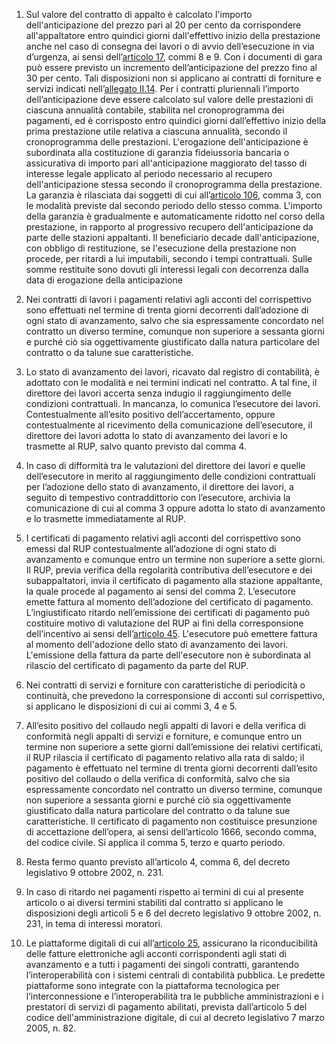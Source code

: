 1. Sul valore del contratto di appalto è calcolato l'importo dell'anticipazione del prezzo pari al 20 per cento da corrispondere all'appaltatore entro quindici giorni dall'effettivo inizio della prestazione anche nel caso di consegna dei lavori o di avvio dell’esecuzione in via d’urgenza, ai sensi dell’[articolo 17](/articolo-17/1), commi 8 e 9. Con i documenti di gara può essere previsto un incremento dell’anticipazione del prezzo fino al 30 per cento. Tali disposizioni non si applicano ai contratti di forniture e servizi indicati nell’[allegato II.14](/section/attachment-2-14/1). Per i contratti pluriennali l’importo dell’anticipazione deve essere calcolato sul valore delle prestazioni di ciascuna annualità contabile, stabilita nel cronoprogramma dei pagamenti, ed è corrisposto entro quindici giorni dall’effettivo inizio della prima prestazione utile relativa a ciascuna annualità, secondo il cronoprogramma delle prestazioni. L'erogazione dell'anticipazione è subordinata alla costituzione di garanzia fideiussoria bancaria o assicurativa di importo pari all'anticipazione maggiorato del tasso di interesse legale applicato al periodo necessario al recupero dell'anticipazione stessa secondo il cronoprogramma della prestazione. La garanzia è rilasciata dai soggetti di cui all’[articolo 106](/articolo-106/1), comma 3, con le modalità previste dal secondo periodo dello stesso comma. L'importo della garanzia è gradualmente e automaticamente ridotto nel corso della prestazione, in rapporto al progressivo recupero dell'anticipazione da parte delle stazioni appaltanti. Il beneficiario decade dall'anticipazione, con obbligo di restituzione, se l'esecuzione della prestazione non procede, per ritardi a lui imputabili, secondo i tempi contrattuali. Sulle somme restituite sono dovuti gli interessi legali con decorrenza dalla data di erogazione della anticipazione

2. Nei contratti di lavori i pagamenti relativi agli acconti del corrispettivo sono effettuati nel termine di trenta giorni decorrenti dall’adozione di ogni stato di avanzamento, salvo che sia espressamente concordato nel contratto un diverso termine, comunque non superiore a sessanta giorni e purché ciò sia oggettivamente giustificato dalla natura particolare del contratto o da talune sue caratteristiche.

3. Lo stato di avanzamento dei lavori, ricavato dal registro di contabilità, è adottato con le modalità e nei termini indicati nel contratto. A tal fine, il direttore dei lavori accerta senza indugio il raggiungimento delle condizioni contrattuali. In mancanza, lo comunica l’esecutore dei lavori. Contestualmente all’esito positivo dell’accertamento, oppure contestualmente al ricevimento della comunicazione dell’esecutore, il direttore dei lavori adotta lo stato di avanzamento dei lavori e lo trasmette al RUP, salvo quanto previsto dal comma 4.

4. In caso di difformità tra le valutazioni del direttore dei lavori e quelle dell’esecutore in merito al raggiungimento delle condizioni contrattuali per l’adozione dello stato di avanzamento, il direttore dei lavori, a seguito di tempestivo contraddittorio con l’esecutore, archivia la comunicazione di cui al comma 3 oppure adotta lo stato di avanzamento e lo trasmette immediatamente al RUP.

5. I certificati di pagamento relativi agli acconti del corrispettivo sono emessi dal RUP contestualmente all’adozione di ogni stato di avanzamento e comunque entro un termine non superiore a sette giorni. Il RUP, previa verifica della regolarità contributiva dell’esecutore e dei subappaltatori, invia il certificato di pagamento alla stazione appaltante, la quale procede al pagamento ai sensi del comma 2. L’esecutore emette fattura al momento dell’adozione del certificato di pagamento. L’ingiustificato ritardo nell’emissione dei certificati di pagamento può costituire motivo di valutazione del RUP ai fini della corresponsione dell’incentivo ai sensi dell’[articolo 45](/articolo-45/1). L'esecutore può emettere fattura al momento dell'adozione dello stato di avanzamento dei lavori. L'emissione della fattura da parte dell'esecutore non è subordinata al rilascio del certificato di pagamento da parte del RUP.

6. Nei contratti di servizi e forniture con caratteristiche di periodicità o continuità, che prevedono la corresponsione di acconti sul corrispettivo, si applicano le disposizioni di cui ai commi 3, 4 e 5.

7. All’esito positivo del collaudo negli appalti di lavori e della verifica di conformità negli appalti di servizi e forniture, e comunque entro un termine non superiore a sette giorni dall’emissione dei relativi certificati, il RUP rilascia il certificato di pagamento relativo alla rata di saldo; il pagamento è effettuato nel termine di trenta giorni decorrenti dall’esito positivo del collaudo o della verifica di conformità, salvo che sia espressamente concordato nel contratto un diverso termine, comunque non superiore a sessanta giorni e purché ciò sia oggettivamente giustificato dalla natura particolare del contratto o da talune sue caratteristiche. Il certificato di pagamento non costituisce presunzione di accettazione dell’opera, ai sensi dell’articolo 1666, secondo comma, del codice civile. Si applica il comma 5, terzo e quarto periodo.

8. Resta fermo quanto previsto all’articolo 4, comma 6, del decreto legislativo 9 ottobre 2002, n. 231.

9. In caso di ritardo nei pagamenti rispetto ai termini di cui al presente articolo o ai diversi termini stabiliti dal contratto si applicano le disposizioni degli articoli 5 e 6 del decreto legislativo 9 ottobre 2002, n. 231, in tema di interessi moratori.

10. Le piattaforme digitali di cui all’[articolo 25](/articolo-25/1), assicurano la riconducibilità delle fatture elettroniche agli acconti corrispondenti agli stati di avanzamento e a tutti i pagamenti dei singoli contratti, garantendo l’interoperabilità con i sistemi centrali di contabilità pubblica. Le predette piattaforme sono integrate con la piattaforma tecnologica per l’interconnessione e l’interoperabilità tra le pubbliche amministrazioni e i prestatori di servizi di pagamento abilitati, prevista dall’articolo 5 del codice dell'amministrazione digitale, di cui al decreto legislativo 7 marzo 2005, n. 82.
